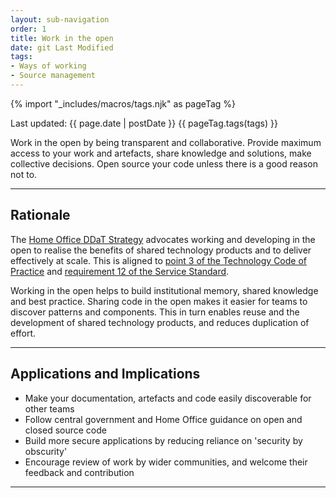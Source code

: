 ```yaml
---
layout: sub-navigation
order: 1
title: Work in the open
date: git Last Modified
tags:
- Ways of working
- Source management
---
```


{% import "_includes/macros/tags.njk" as pageTag %}

Last updated: {{ page.date | postDate }}
{{ pageTag.tags(tags)  }}

Work in the open by being transparent and collaborative. Provide maximum access to your work and artefacts, share knowledge and solutions, make collective decisions. Open source your code unless there is a good reason not to.

---

## Rationale

The [Home Office DDaT Strategy](https://www.gov.uk/government/publications/home-office-digital-data-and-technology-strategy-2024/home-office-digital-data-and-technology-strategy-2024) advocates working and developing in the open to realise the benefits of shared technology products and to deliver effectively at scale. This is aligned to [point 3 of the Technology Code of Practice](https://www.gov.uk/guidance/be-open-and-use-open-source) and [requirement 12 of the Service Standard](https://www.gov.uk/service-manual/service-standard/point-12-make-new-source-code-open).

Working in the open helps to build institutional memory, shared knowledge and best practice. Sharing code in the open makes it easier for teams to discover patterns and components. This in turn enables reuse and the development of shared technology products, and reduces duplication of effort.

---

## Applications and Implications

- Make your documentation, artefacts and code easily discoverable for other teams
- Follow central government and Home Office guidance on open and closed source code
- Build more secure applications by reducing reliance on 'security by obscurity'
- Encourage review of work by wider communities, and welcome their feedback and contribution

---

